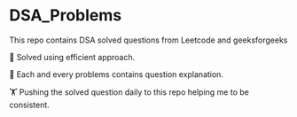 # DSA_Problems
This repo contains DSA solved questions from Leetcode and geeksforgeeks

🦾 Solved using efficient approach. 

🎯 Each and every problems contains question explanation.

🏋️ Pushing the solved question daily to this repo helping me to be consistent.

